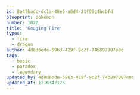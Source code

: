 ```yaml
---
id: 8a47badc-dc1a-48e5-a8d4-31f99c4bcbfd
blueprint: pokemon
number: 1020
title: 'Gouging Fire'
types:
  - fire
  - dragon
author: 4d8d6ede-5963-429f-9c2f-74b897007e0c
tags:
  - basic
  - paradox
  - legendary
updated_by: 4d8d6ede-5963-429f-9c2f-74b897007e0c
updated_at: 1716347175
---
```

